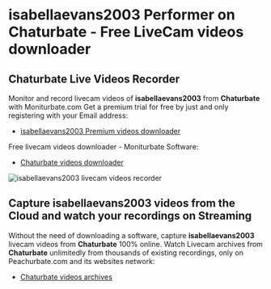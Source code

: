 # isabellaevans2003 Performer on Chaturbate - Free LiveCam videos downloader

## Chaturbate Live Videos Recorder

Monitor and record livecam videos of **isabellaevans2003** from **Chaturbate** with Moniturbate.com
Get a premium trial for free by just and only registering with your Email address:
* [isabellaevans2003 Premium videos downloader](https://moniturbate.com/request-demo-licence-key.html)

Free livecam videos downloader - Moniturbate Software:
* [Chaturbate videos downloader](https://moniturbate.com/moniturbate-download-software.html)

![isabellaevans2003 livecam videos recorder](https://peachurnet.com/templates/moniturbate-software.png)


## Capture isabellaevans2003 videos from the Cloud and watch your recordings on Streaming

Without the need of downloading a software, capture **isabellaevans2003** livecam videos from **Chaturbate** 100% online.
Watch Livecam archives from **Chaturbate** unlimitedly from thousands of existing recordings, only on Peachurbate.com and its websites network:
* [Chaturbate videos archives](https://peachurnet.com/)